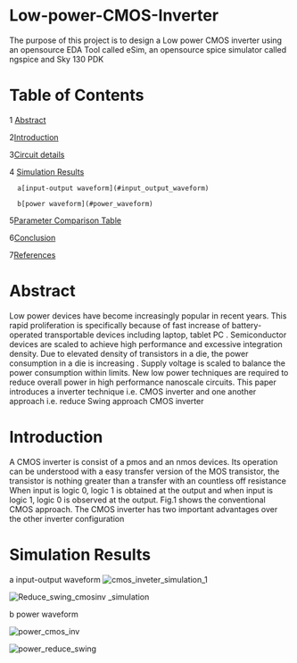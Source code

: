 # Low-power-CMOS-Inverter
The purpose of this project is to design a Low power CMOS inverter using an opensource EDA Tool called eSim, an opensource spice simulator called ngspice and Sky 130 PDK
# Table of Contents
1 [Abstract](#Abstract)

 2[Introduction](#Introduction)
 
 
 3[Circuit details](#circuit_details)
 
 
 4 [Simulation Results](#Simulation_Results)
 
      a[input-output waveform](#input_output_waveform)
      
      b[power waveform](#power_waveform)
      
      
      
  5[Parameter Comparison Table](#comparisom_table)
  
  
  6[Conclusion](#conclusion)
  
  
  7[References](#References)
  
  
 
 
 
 
 # Abstract
 
 Low power devices have become increasingly popular in recent years. This rapid proliferation is specifically because of fast increase of battery-operated transportable devices including laptop, tablet PC . Semiconductor devices are scaled to achieve high performance and excessive integration density. Due to elevated density of transistors in a die, the power consumption in a die is increasing . Supply voltage is scaled to balance the power consumption within limits.
New low power techniques are required to reduce overall power in high performance nanoscale circuits.
This paper introduces a inverter technique i.e. CMOS inverter and one another approach i.e. reduce Swing approach CMOS inverter



# Introduction


A CMOS inverter is consist of a pmos  and an nmos devices. Its operation can be understood with a easy transfer version of the MOS transistor, the transistor is nothing greater than a transfer with an countless off resistance When input is logic 0, logic 1 is obtained at the output and when input is logic 1, logic 0 is observed at the output. Fig.1 shows the conventional CMOS approach.
The CMOS inverter has two important advantages over the other inverter configuration

# Simulation Results
a input-output waveform
![cmos_inveter_simulation_1](https://user-images.githubusercontent.com/99197393/152943338-6a976bcc-7267-4e1a-9e3d-cf1675e1f673.JPG)


![Reduce_swing_cmosinv _simulation](https://user-images.githubusercontent.com/99197393/152943396-c3c52997-c32a-4c54-89a4-f9eb7271a79d.JPG)


b power waveform

![power_cmos_inv](https://user-images.githubusercontent.com/99197393/152943620-e19adff5-15ff-4210-8d70-cf7f20bc5ec3.JPG)

![power_reduce_swing](https://user-images.githubusercontent.com/99197393/152943694-d2824f7f-0950-4bb4-8598-461f0666f8da.JPG)








